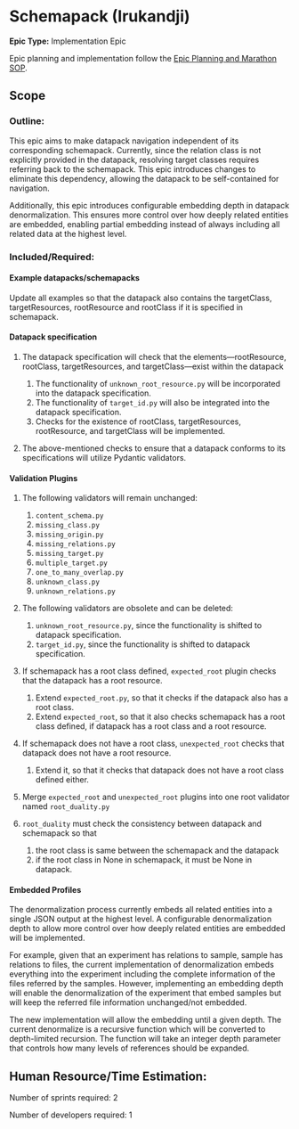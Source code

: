 # Schemapack (Irukandji)
**Epic Type:** Implementation Epic

Epic planning and implementation follow the
[Epic Planning and Marathon SOP](https://docs.ghga-dev.de/main/sops/sop001_epic_planning.html).

## Scope

### Outline:
This epic aims to make datapack navigation independent of its corresponding schemapack. Currently, since the relation class is not explicitly provided in the datapack, resolving target classes requires referring back to the schemapack. This epic introduces changes to eliminate this dependency, allowing the datapack to be self-contained for navigation.

Additionally, this epic introduces configurable embedding depth in datapack denormalization. This ensures more control over how deeply related entities are embedded, enabling partial embedding instead of always including all related data at the highest level.

### Included/Required:

#### Example datapacks/schemapacks

Update all examples so that the datapack also contains the targetClass, targetResources, rootResource and rootClass if it is specified in schemapack. 

#### Datapack specification

1. The datapack specification will check that the elements—rootResource, rootClass, targetResources, and targetClass—exist within the datapack
   1. The functionality of `unknown_root_resource.py` will be incorporated into the datapack specification.
   2. The functionality of `target_id.py` will also be integrated into the datapack specification.
   3. Checks for the existence of rootClass, targetResources, rootResource, and targetClass will be implemented.

2. The above-mentioned checks to ensure that a datapack conforms to its specifications will utilize Pydantic validators.

#### Validation Plugins

1. The following validators will remain unchanged:
   1. `content_schema.py`
   2. `missing_class.py`
   3. `missing_origin.py`
   4. `missing_relations.py`
   5. `missing_target.py`
   6. `multiple_target.py`
   7. `one_to_many_overlap.py`
   8. `unknown_class.py`
   9. `unknown_relations.py`
2.  The following validators are obsolete and can be deleted:
    1. `unknown_root_resource.py`, since the functionality is shifted to datapack specification. 
    2. `target_id.py`, since the functionality is shifted to datapack specification. 

3. If schemapack has a root class defined, `expected_root` plugin checks that the datapack has a root resource. 
   1. Extend `expected_root.py`, so that it checks if the datapack also has a root class. 
   2. Extend `expected_root`, so that it also checks schemapack has a root class defined, if datapack has a root class and a root resource. 
4. If schemapack does not have a root class, `unexpected_root` checks that datapack does not have a root resource. 
   1. Extend it, so that it checks that datapack does not have a root class defined either. 
5. Merge `expected_root` and `unexpected_root` plugins into one root validator named `root_duality.py`
6. `root_duality` must check the consistency between datapack and schemapack so that
   1. the root class is same between the schemapack and the datapack
   2. if the root class in None in schemapack, it must be None in datapack.


#### Embedded Profiles

The denormalization process currently embeds all related entities into a single JSON output at the highest level. A configurable denormalization depth to allow more control over how deeply related entities are embedded will be implemented.

For example, given that an experiment has relations to sample, sample has relations to files, the current implementation of denormalization embeds everything into the experiment including the complete information of the files referred by the samples. However, implementing an embedding depth will enable the denormalization of the experiment that embed samples but will keep the referred file information unchanged/not embedded. 

The new implementation will allow the embedding until a given depth. The current denormalize is a recursive function which will be converted to depth-limited recursion. The function will take an integer depth parameter that controls how many levels of references should be expanded.

## Human Resource/Time Estimation:

Number of sprints required: 2

Number of developers required: 1

